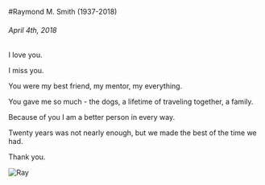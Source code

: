 #Raymond M. Smith (1937-2018)
###### April 4th, 2018

I love you. 

I miss you. 

You were my best friend, my mentor, my everything. 

You gave me so much - the dogs, a lifetime of traveling together, a family. 

Because of you I am a better person in every way. 

Twenty years was not nearly enough, but we made the best of the time we had.

Thank you.


![Ray](http://www.canineandkeyboard.com/images/post/ray.jpg)




